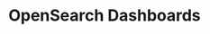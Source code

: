 ---
role: ui
title: OpenSearch Dashboards
artifact_id: opensearch-dashboards
architecture: x64
platform: linux
type: deb
artifact_url: https://artifacts.opensearch.org/releases/bundle/opensearch-dashboards/1.3.10/opensearch-dashboards-1.3.10-linux-x64.deb
version: 1.3.10
category: opensearch-dashboards
slug: opensearch-dashboards-1.3.10-linux-x64-deb
signature: https://artifacts.opensearch.org/releases/bundle/opensearch-dashboards/1.3.10/opensearch-dashboards-1.3.10-linux-x64.deb.sig
guide: https://opensearch.org/docs/latest/opensearch/install/deb
---